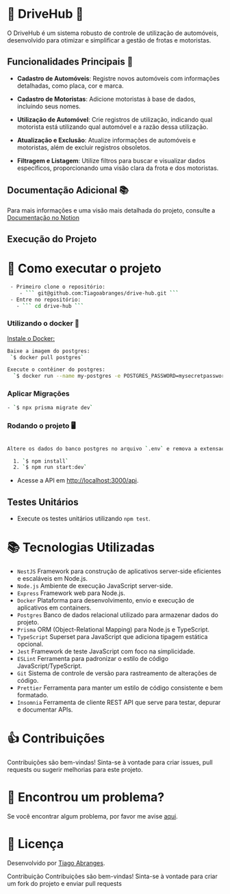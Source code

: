 # 🚗 DriveHub 🚗

O DriveHub é um sistema robusto de controle de utilização de automóveis, desenvolvido para otimizar e simplificar a gestão de frotas e motoristas.

## Funcionalidades Principais 🚀

- **Cadastro de Automóveis**: Registre novos automóveis com informações detalhadas, como placa, cor e marca.

- **Cadastro de Motoristas**: Adicione motoristas à base de dados, incluindo seus nomes.

- **Utilização de Automóvel**: Crie registros de utilização, indicando qual motorista está utilizando qual automóvel e a razão dessa utilização.

- **Atualização e Exclusão**: Atualize informações de automóveis e motoristas, além de excluir registros obsoletos.

- **Filtragem e Listagem**: Utilize filtros para buscar e visualizar dados específicos, proporcionando uma visão clara da frota e dos motoristas.

## Documentação Adicional 📚

Para mais informações e uma visão mais detalhada do projeto, consulte a <a href="https://www.notion.so/Drive-hub-53ab02842f0d4574b3f3f0f69caf386c?pvs=4" target="_blank">Documentação no Notion</a>


## Execução do Projeto
# 🚀 Como executar o projeto

```bash
 - Primeiro clone o repositório:
    - ``` git@github.com:Tiagoabranges/drive-hub.git ```
 - Entre no repositório: 
   - ``` cd drive-hub ```
````

### Utilizando o docker 🐳
[Instale o Docker:]( https://docs.docker.com/get-docker/)
```bash
Baixe a imagem do postgres:
 `$ docker pull postgres`

Execute o contêiner do postgres:
  `$ docker run --name my-postgres -e POSTGRES_PASSWORD=mysecretpassword -p 5432:5432 -d postgres`

````
### Aplicar Migrações
```bash
- `$ npx prisma migrate dev`

```
### Rodando o projeto 🖥️
```bash

Altere os dados do banco postgres no arquivo `.env` e remova a extensao example: 'postgresql://postgres:mysecretpassword@localhost:5432/postgres?schema=public'

  1. `$ npm install`
  2. `$ npm run start:dev`

```

- Acesse a API em [http://localhost:3000/api](http://localhost:3000/api).

## Testes Unitários

- Execute os testes unitários utilizando `npm test`.

# :books: Tecnologias Utilizadas
 
- `NestJS` Framework para construção de aplicativos server-side eficientes e escaláveis em Node.js.
- `Node.js` Ambiente de execução JavaScript server-side.
- `Express` Framework web para Node.js.
- `Docker` Plataforma para desenvolvimento, envio e execução de aplicativos em containers.
- `Postgres` Banco de dados relacional utilizado para armazenar dados do projeto.
- `Prisma` ORM (Object-Relational Mapping) para Node.js e TypeScript.
- `TypeScript` Superset para JavaScript que adiciona tipagem estática opcional.
- `Jest` Framework de teste JavaScript com foco na simplicidade.
- `ESLint` Ferramenta para padronizar o estilo de código JavaScript/TypeScript.
- `Git` Sistema de controle de versão para rastreamento de alterações de código.
- `Prettier` Ferramenta para manter um estilo de código consistente e bem formatado.
- `Insomnia` Ferramenta de cliente REST API que serve para testar, depurar e documentar APIs.

  
#  :thumbsup: Contribuições
Contribuições são bem-vindas! Sinta-se à vontade para criar issues, pull requests ou sugerir melhorias para este projeto.

# 🐛 Encontrou um problema?
Se você encontrar algum problema, por favor me avise [aqui](https://www.linkedin.com/in/tiagoabranges/).


# 📝 Licença
Desenvolvido por [Tiago Abranges](https://www.linkedin.com/in/tiagoabranges/).

Contribuição
Contribuições são bem-vindas! Sinta-se à vontade para criar um fork do projeto e enviar pull requests

